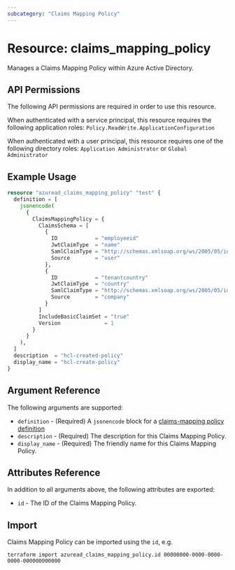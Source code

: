 ```yaml
---
subcategory: "Claims Mapping Policy"
---
```


# Resource: claims_mapping_policy

Manages a Claims Mapping Policy within Azure Active Directory.

## API Permissions

The following API permissions are required in order to use this resource.

When authenticated with a service principal, this resource requires the following application roles: `Policy.ReadWrite.ApplicationConfiguration` 

When authenticated with a user principal, this resource requires one of the following directory roles: `Application Administrator` or `Global Administrator`

## Example Usage

```terraform
resource "azuread_claims_mapping_policy" "test" {
  definition = [
    jsonencode(
      {
        ClaimsMappingPolicy = {
          ClaimsSchema = [
            {
              ID            = "employeeid"
              JwtClaimType  = "name"
              SamlClaimType = "http://schemas.xmlsoap.org/ws/2005/05/identity/claims/name"
              Source        = "user"
            },
            {
              ID            = "tenantcountry"
              JwtClaimType  = "country"
              SamlClaimType = "http://schemas.xmlsoap.org/ws/2005/05/identity/claims/country"
              Source        = "company"
            }
          ]
          IncludeBasicClaimSet = "true"
          Version              = 1
        }
      }
    ),
  ]
  description  = "hcl-created-policy"
  display_name = "hcl-create-policy"
}
```

## Argument Reference

The following arguments are supported:

* `definition` - (Required) A `jsonencode` block for a [claims-mapping policy definition](https://docs.microsoft.com/en-us/graph/api/resources/claimsmappingpolicy?view=graph-rest-1.0#properties-of-a-claims-mapping-policy-definition)
* `description` - (Required) The description for this Claims Mapping Policy.
* `display_name` - (Required) The friendly name for this Claims Mapping Policy.

## Attributes Reference

In addition to all arguments above, the following attributes are exported:

* `id` - The ID of the Claims Mapping Policy.

## Import

Claims Mapping Policy can be imported using the `id`, e.g.

```shell
terraform import azuread_claims_mapping_policy.id 00000000-0000-0000-0000-000000000000
```
